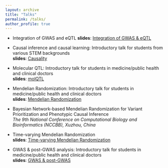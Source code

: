 ```yaml
---
layout: archive
title: "Talks"
permalink: /talks/
author_profile: true
---
```



* Integration of GWAS and eQTL
**slides**: [Integration of GWAS & eQTL](../files/integration.pdf)

* Causal inference and causal learning:  Introductory talk for students from various STEM backgrounds <br>
**slides**: [Causality](../files/causality.pdf)

* Molecular QTL: Introductory talk for students in medicine/public health and clinical doctors <br>
**slides**: [molQTL](../files/molQTL.pdf)

* Mendelian Randomization: Introductory talk for students in medicine/public health and clinical doctors <br>
**slides**: [Mendelian Randomization](../files/MendelianRandomization.pdf)

* Bayesian Network-based Mendelian Randomization for Variant Prioritization and Phenotypic Causal Inference <br>
*The 9th National Conference on Computational Biology and Bioinformatics (NCCBB), Xuzhou, China*

* Time-varying Mendelian Randomization <br>
**slides**: [Time-varying Mendelian Randomization](../files/Time_varying_MR.pdf)

* GWAS & post-GWAS analysis: Introductory talk for students in medicine/public health and clinical doctors <br>
**slides**: [GWAS & post-GWAS](../files/GWAS.pdf)
